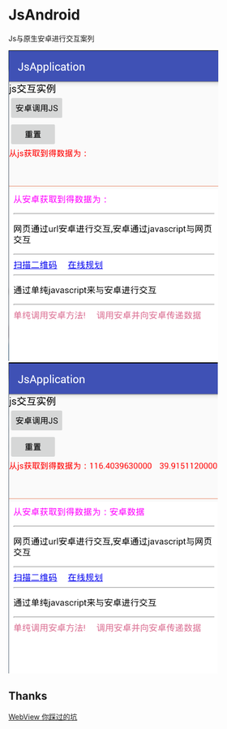 # JsAndroid
Js与原生安卓进行交互案列

![](screenshot/20170301162221.png)   ![](screenshot/20170301162011.png)

## Thanks

[WebView 你踩过的坑](http://blog.csdn.net/hytfly/article/details/48489251)


